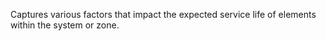 ﻿Captures various factors that impact the expected service life of elements within the system or zone.